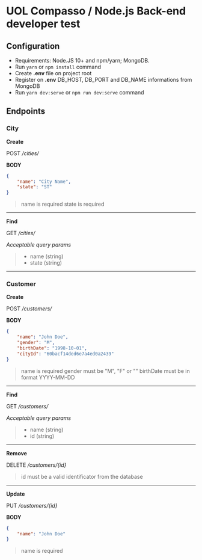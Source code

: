 # UOL Compasso / Node.js Back-end developer test

## Configuration

- Requirements: Node.JS 10+ and npm/yarn; MongoDB.
- Run ```yarn``` or ```npm install``` command
- Create **.env** file on project root
- Register on **.env** DB_HOST, DB_PORT and DB_NAME informations from MongoDB
- Run ```yarn dev:serve``` or ```npm run dev:serve``` command

## Endpoints

### City

**Create**

POST _/cities/_ 

**BODY**
```json
{
	"name": "City Name",
	"state": "ST"
}
```

>name is required
>state is required

---

**Find**

GET _/cities/_ 

*Acceptable query params*
> - name (string)
> - state (string)

--- 

### Customer

**Create**

POST _/customers/_ 

**BODY**
```json
{
	"name": "John Doe",
	"gender": "M",
	"birthDate": "1998-10-01", 
	"cityId": "60bacf14ded6e7a4ed0a2439"
}
```

>name is required
>gender must be "M", "F" or ""
>birthDate must be in format YYYY-MM-DD

---

**Find**

GET _/customers/_ 

*Acceptable query params*
> - name (string)
> - id (string)

---

**Remove**

DELETE _/customers/{id}_ 

>id must be a valid identificator from the database

---

**Update**

PUT _/customers/{id}_ 

**BODY**
```json
{
	"name": "John Doe"
}
```

>name is required
